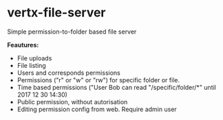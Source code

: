 # vertx-file-server
Simple permission-to-folder based file server

**Feautures:**
* File uploads
* File listing
* Users and corresponds permissions
* Permissions ("r" or "w" or "rw") for specific folder or file.
* Time based permissions ("User Bob can read "/specific/folder/*" until 2017 12 30 14:30)
* Public permission, without autorisation
* Editing permission config from web. Require admin user
